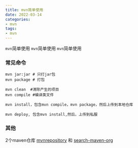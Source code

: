 ```yaml
---
title: mvn简单使用
date: 2022-03-14
categories: 
- mvn
tags:
- mvn
---
```

`mvn`简单使用
`mvn`简单使用
`mvn`简单使用

<!-- more -->

### 常见命令

```shell
mvn jar:jar # 只打jar包
mvn package # 打包

mvn clean  #清除产生的项目
mvn compile #编译类文件

mvn install，包含mvn compile，mvn package，然后上传到本地仓库

mvn deploy, 包含mvn install,然后，上传到私服
```



### 其他

2个maven仓库 [mvnrepository](https://mvnrepository.com)  和  [search-maven-org](https://search.maven.org)























